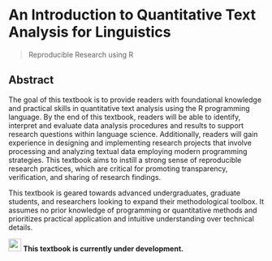 # An Introduction to Quantitative Text Analysis for Linguistics
> Reproducible Research using R

## Abstract

The goal of this textbook is to provide readers with foundational knowledge and practical skills in quantitative text analysis using the R programming language. By the end of this textbook, readers will be able to identify, interpret and evaluate data analysis procedures and results to support research questions within language science. Additionally, readers will gain experience in designing and implementing research projects that involve processing and analyzing textual data employing modern programming strategies. This textbook aims to instill a strong sense of reproducible research practices, which are critical for promoting transparency, verification, and sharing of research findings.

This textbook is geared towards advanced undergraduates, graduate students, and researchers looking to expand their methodological toolbox. It assumes no prior knowledge of programming or quantitative methods and prioritizes practical application and intuitive understanding over technical details.

<img src="https://raw.githubusercontent.com/FortAwesome/Font-Awesome/0698449d50f2b95517562295a59d414afc68b369/svgs/solid/wrench.svg" width="25" height="25"> **This textbook is currently under development.**
